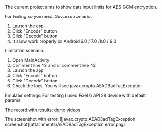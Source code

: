 The current project aims to show data input limits for AES-GCM encryption.

For testing so you need:
Success scenario:
1) Launch the app
2) Click "Encode" button
3) Click "Decode" button
4) It show work properly on Android 6.0 / 7.0 /8.0 / 9.0

Limitation scenario:
1) Open MainActivity 
2) Comment line 43 and uncomment line 42
3) Launch the app 
4) Click "Encode" button 
5) Click "Decode" button
6) Check the logs. You will see javax.crypto.AEADBadTagException

Emulator settings:
For testing I used Pixel 6 API 28 device with default params

The record with results:
[demo videos](attachments/demo_video.mov)

The screenshot with error:
![javax.crypto.AEADBadTagException screenshot](attachments/AEADBadTagException error.png)